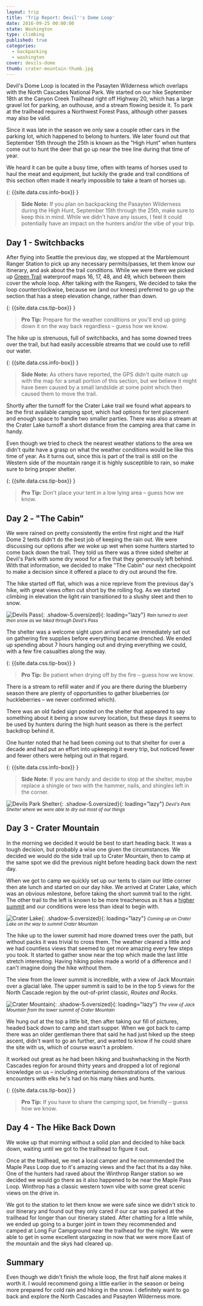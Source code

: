 ```yaml
---
layout: trip
title: 'Trip Report: Devil''s Dome Loop'
date: 2016-09-25 00:00:00
state: Washington
type: climbing
published: true
categories:
  - backpacking
  - washington
cover: devils-dome
thumb: crater-mountain-thumb.jpg
---
```



Devil's Dome Loop is located in the Pasayten Wilderness which overlaps with the
North Cascades National Park. We started on our hike September 18th at the
Canyon Creek Trailhead right off Highway 20, which has a large gravel lot for
parking, an outhouse, and a stream flowing beside it. To park at the trailhead
requires a Northwest Forest Pass, although other passes may also be valid.

Since it was late in the season we only saw a couple other cars in the parking
lot, which happened to belong to hunters. We later found out that September 15th
through the 25th is known as the "High Hunt" when hunters come out to hunt the
deer that go up near the tree line during that time of year.

We heard it can be quite a busy time, often with teams of horses used to haul
the meat and equipment, but luckily the grade and trail conditions of this
section often made it nearly impossible to take a team of horses up.

{: {{site.data.css.info-box}} }
> **Side Note:** If you plan on backpacking the Pasayten Wilderness during the
> High Hunt, September 15th through the 25th, make sure to keep this in mind.
> While we didn't have any issues, I feel it could potentially have an impact on
> the hunters and/or the vibe of your trip.

## Day 1 - Switchbacks

After flying into Seattle the previous day, we stopped at the Marblemount Ranger
Station to pick up any necessary permits/passes, let them know our itinerary,
and ask about the trail conditions. While we were there we picked up
[Green Trail](https://greentrailsmaps.com/) waterproof maps 16, 17, 48, and 49,
which between them cover the whole loop. After talking with the Rangers, We
decided to take the loop counterclockwise, because we (and our knees) preferred
to go up the section that has a steep elevation change, rather than down.

{: {{site.data.css.tip-box}} }
> **Pro Tip:** Prepare for the weather conditions or you'll end up going down it
> on the way back regardless – guess how we know.

The hike up is strenuous, full of switchbacks, and has some downed trees over
the trail, but had easily accessible streams that we could use to refill our
water.

{: {{site.data.css.info-box}} }
> **Side Note:** As others have reported, the GPS didn't quite match up with the
> map for a small portion of this section, but we believe it might have been
> caused by a small landslide at some point which then caused them to move the
> trail.

Shortly after the turnoff for the Crater Lake trail we found what appears to be
the first available camping spot, which had options for tent placement and
enough space to handle two smaller parties. There was also a stream at the
Crater Lake turnoff a short distance from the camping area that came in handy.

Even though we tried to check the nearest weather stations to the area we didn't
quite have a grasp on what the weather conditions would be like this time of
year. As it turns out, since this is part of the trail is still on the Western
side of the mountain range it is highly susceptible to rain, so make sure to
bring proper shelter.

{: {{site.data.css.tip-box}} }
> **Pro Tip:** Don't place your tent in a low lying area – guess how we know.

## Day 2 - "The Cabin"

We were rained on pretty consistently the entire first night and the Half Dome 2
tents didn't do the best job of keeping the rain out. We were discussing our
options after we woke up wet when some hunters started to come back down the
trail. They told us there was a three sided shelter at Devil's Park with some
dry wood for a fire that they generously left behind. With that information, we
decided to make "The Cabin" our next checkpoint to make a decision since it
offered a place to dry out around the fire.

The hike started off flat, which was a nice reprieve from the previous day's
hike, with great views often cut short by the rolling fog. As we started
climbing in elevation the light rain transitioned to a slushy sleet and then to
snow.

![Devils Pass](/assets/images/posts/devils-pass.jpg "Devil's Pass"){: .shadow-5.oversized}{: loading="lazy"} <small><i>Rain turned to sleet then snow as we hiked through Devil's Pass</i></small>

The shelter was a welcome sight upon arrival and we immediately set out on
gathering fire supplies before everything became drenched. We ended up spending
about 7 hours hanging out and drying everything we could, with a few fire
casualties along the way.

{: {{site.data.css.tip-box}} }
> **Pro Tip:** Be patient when drying off by the fire – guess how we know.

There is a stream to refill water and if you are there during the blueberry
season there are plenty of opportunities to gather blueberries (or huckleberries
– we never confirmed which).

There was an old faded sign posted on the shelter that appeared to say something
about it being a snow survey location, but these days it seems to be used by
hunters during the high hunt season as there is the perfect backdrop behind it.

One hunter noted that he had been coming out to that shelter for over a decade
and had put an effort into upkeeping it every trip, but noticed fewer and fewer
others were helping out in that regard.

{: {{site.data.css.info-box}} }
> **Side Note:** If you are handy and decide to stop at the shelter, maybe
replace a shingle or two with the hammer, nails, and shingles left in the corner.

![Devils Park Shelter](/assets/images/posts/devils-park-shelter.jpg "Devil's Park Shelter"){: .shadow-5.oversized}{: loading="lazy"} <small><i>Devil's Park Shelter where we were able to dry out most of our things</i></small>

## Day 3 - Crater Mountain

In the morning we decided it would be best to start heading back. It was a tough
decision, but probably a wise one given the circumstances. We decided we would
do the side trail up to Crater Mountain, then to camp at the same spot we did
the previous night before heading back down the next day.

When we got to camp we quickly set up our tents to claim our little corner then
ate lunch and started on our day hike. We arrived at Crater Lake, which was an
obvious milestone, before taking the short summit trail to the right. The other
trail to the left is known to be more treacherous as it has a
[higher summit](http://www.summitpost.org/crater-mountain/150949) and our
conditions were less than ideal to begin with.

![Crater Lake](/assets/images/posts/crater-lake.jpg "Crater Lake"){: .shadow-5.oversized}{: loading="lazy"} <small><i>Coming up on Crater Lake on the way to summit Crater Mountain</i></small>

The hike up to the lower summit had more downed trees over the path, but without
packs it was trivial to cross them. The weather cleared a little and we had
countless views that seemed to get more amazing every few steps you took. It
started to gather snow near the top which made the last little stretch
interesting. Having hiking poles made a world of a difference and I can't
imagine doing the hike without them.

The view from the lower summit is incredible, with a view of Jack Mountain over
a glacial lake. The upper summit is said to be in the top 5 views for the North
Cascade region by the out-of-print classic, *Routes and Rocks*.

![Crater Mountain](/assets/images/posts/crater-mountain.jpg "Crater Mountain"){: .shadow-5.oversized}{: loading="lazy"} <small><i>The view of Jack Mountain from the lower summit of Crater Mountain</i></small>

We hung out at the top a little bit, then after taking our fill of pictures,
headed back down to camp and start supper. When we got back to camp there was an
older gentleman there that said he had just hiked up the steep ascent, didn't
want to go an further, and wanted to know if he could share the site with us,
which of course wasn't a problem.

It worked out great as he had been hiking and bushwhacking in the North Cascades
region for around thirty years and dropped a lot of regional knowledge on us –
including entertaining demonstrations of the various encounters with elks he's
had on his many hikes and hunts.

{: {{site.data.css.tip-box}} }
> **Pro Tip:** If you have to share the camping spot, be friendly – guess how we
> know.

## Day 4 - The Hike Back Down

We woke up that morning without a solid plan and decided to hike back down,
waiting until we got to the trailhead to figure it out.

Once at the trailhead, we met a local camper and he recommended the Maple Pass
Loop due to it's amazing views and the fact that its a day hike. One of the
hunters had raved about the Winthrop Ranger station so we decided we would go
there as it also happened to be near the Maple Pass Loop. Winthrop has a classic
western town vibe with some great scenic views on the drive in.

We got to the station to let them know we were safe since we didn't stick to our
itinerary and found out they only cared if our car was parked at the trailhead
for longer than our itinerary stated. After chatting for a little while, we
ended up going to a burger joint in town they recommended and camped at Long Fur
Campground near the trailhead for the night. We were able to get in some
excellent stargazing in now that we were more East of the mountain and the skys
had cleared up.

## Summary

Even though we didn't finish the whole loop, the first half alone makes it worth
it. I would recommend going a little earlier in the season or being more
prepared for cold rain and hiking in the snow. I definitely want to go back and
explore the North Cascades and Pasayten Wilderness more.
